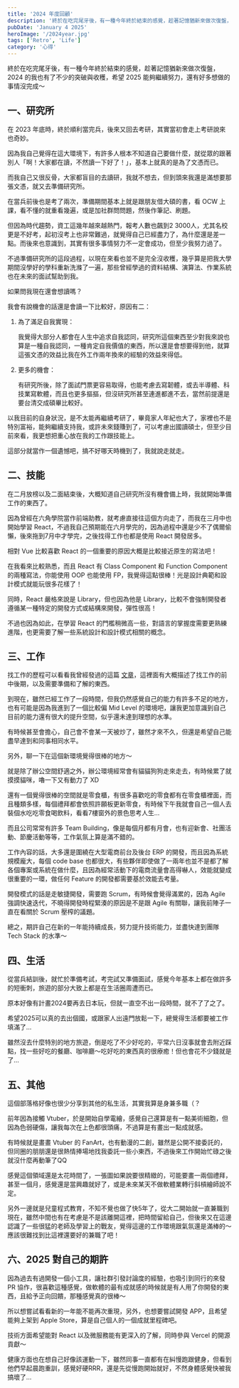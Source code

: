 ```yaml
---
title: '2024 年度回顧'
description: '終於在吃完尾牙後，有一種今年終於結束的感覺，趁著記憶猶新來做次復盤，2024 的我也有了不少的突破與收穫，希望 2025 能夠繼續努力，還有好多想做的事情沒完成～'
pubDate: 'January 4 2025'
heroImage: '/2024year.jpg'
tags: ['Retro', 'Life']
category: '心得'
---
```


終於在吃完尾牙後，有一種今年終於結束的感覺，趁著記憶猶新來做次復盤，2024 的我也有了不少的突破與收穫，希望 2025 能夠繼續努力，還有好多想做的事情沒完成～

## 一、研究所

在 2023 年底時，終於順利當完兵，後來又回去考研，其實當初會走上考研說來也奇妙。

因為我自己覺得在這大環境下，有許多人根本不知道自己要做什麼，就從眾的跟著別人「啊！大家都在讀，不然讀一下好了！」，基本上就真的是為了文憑而已。

而我自己又很反骨，大家都盲目的去讀研，我就不想去，但到頭來我還是滿想要那張文憑，就又去準備研究所。

在當兵前後也是考了兩次，準備期間基本上就是跟朋友借大碩的書，看 OCW 上課，看不懂的就重看幾遍，或是加社群問問題，然後作筆記、刷題。

但因為時代趨勢，資工這幾年越來越熱門，報考人數也飆到2 3000人，尤其名校更是不好考，起初沒考上也非常難過，就覺得自己已經盡力了，為什麼還是差一點。而後來也意識到，其實有很多事情努力不一定會成功，但至少我努力過了。

不過準備研究所的這段過程，以現在來看也並不是完全沒收穫，幾乎算是把我大學期間沒學好的學科重新洗滌了一遍，那些曾經學過的資料結構、演算法、作業系統也在未來的面試幫助到我。

如果問我現在還會想讀嗎？

我會有說機會的話還是會讀一下比較好，原因有二：

1. 為了滿足自我實現：

    我覺得大部分人都會在人生中追求自我認同，研究所這個東西至少對我來說也算是一種自我認同，一種肯定自我價值的東西，所以還是會想要得到他，就算這張文憑的效益比我在外工作兩年換來的經驗的效益來得低。

2. 更多的機會：

    有研究所後，除了面試門票更容易取得，也能考慮去寫韌體，或去半導體、科技業寫軟體，而且也更多摳摳，但沒研究所甚至連進都進不去，當然前提還是要台清交成碩畢比較好。

以我目前的自身狀況，是不太能再繼續考研了，畢竟家人年紀也大了，家裡也不是特別富裕，能夠繼續支持我，或許未來錢賺到了，可以考慮出國讀碩士，但至少目前來看，我更想把重心放在我的工作跟技能上。

這部分就當作一個遺憾吧，搞不好哪天時機到了，我就說走就走。

## 二、技能

在二月放榜以及二面結束後，大概知道自己研究所沒有機會備上時，我就開始準備工作的東西了。

因為曾經在六角學院當作前端助教，就考慮直接往這個方向走了，而我在三月中也開始學習 React，不過我自己預期能在六月學完的，因為過程中還是少不了偶爾偷懶，後來拖到7月中才學完，之後找得工作也都是使用 React 開發居多。

相對 Vue 比較喜歡 React 的一個重要的原因大概是比較接近原生的寫法吧！

在我看來比較熟悉，而且 React 有 Class Component 和 Function Component 的兩種寫法，你能使用 OOP 也能使用 FP，我覺得這點很棒！光是設計典範和設計模式就能玩很多花樣了！

同時，React 嚴格來說是 Library，但也因為他是 Library，比較不會強制開發者遵循某一種特定的開發方式或結構來開發，彈性很高！

不過也因為如此，在學習 React 的門檻稍微高一些，對語言的掌握度需要更熟練進階，也更需要了解一些系統設計和設計模式相關的概念。

## 三、工作

找工作的歷程可以看看我曾經發過的這篇 [文章](https://andywangtw.dev/post/junior%E8%BB%9F%E9%AB%94%E5%B7%A5%E7%A8%8B%E5%B8%AB%E9%9D%A2%E8%A9%A6%E5%BF%83%E5%BE%97/)，這裡面有大概描述了找工作的前中後期，以及需要準備和了解的東西。

到現在，雖然已經工作了一段時間，但我仍然感覺自己的能力有許多不足的地方，也有可能是因為我進到了一個比較偏 Mid Level 的環境吧，讓我更加意識到自己目前的能力還有很大的提升空間，似乎還未達到理想的水準。

有時候甚至會擔心，自己會不會某一天被炒了，雖然才來不久，但還是希望自己能盡早達到和同事相同水平。

另外，聊一下在這個新環境覺得很棒的地方～

就是除了辦公空間舒適之外，辦公環境經常會有貓貓狗狗走來走去，有時候累了就摸摸貓咪，嚕一下又有動力了 XD

還有一個覺得很棒的空間就是零食櫃，有很多喜歡吃的零食都有在零食櫃裡面，而且種類多樣，每個禮拜都會依照許願板更新零食，有時候下午我就會自己一個人去裝個水吃吃零食喝飲料，看看7樓窗外的景色思考人生...

而且公司常常有許多 Team Building，像是每個月都有月會，也有迎新會、社團活動、節慶活動等等，工作氣氛上算是滿不錯的。

工作內容的話，大多還是圍繞在大型電商前台及後台 ERP 的開發，而且因為系統規模龐大，每個 code base 也都很大，有些夥伴即使做了一兩年也並不是都了解各個專案或系統在做什麼，且因為經常活動下的電商流量會高得嚇人，效能就變成很重要的一環，做任何 Feature 的開發都需要基於效能去考量。

開發模式的話是走敏捷開發，需要跑 Scrum，有時候會覺得滿累的，因為 Agile 強調快速迭代，不曉得開發時程緊湊的原因是不是跟 Agile 有關聯，讓我前陣子一直在看關於 Scrum 壓榨的議題。

總之，期許自己在新的一年能持續成長，努力提升技術能力，並盡快達到團隊 Tech Stack 的水準～

## 四、生活

從當兵結訓後，就忙於準備考試，考完試又準備面試，感覺今年基本上都在做許多的短衝刺，旅遊的部分大致上都是在生活圈周遭而已。

原本好像有計畫2024要再去日本玩，但就一直空不出一段時間，就不了了之了。

希望2025可以真的去出個國，或跟家人出遠門放鬆一下，總覺得生活都要被工作填滿了...

雖然沒去什麼特別的地方旅遊，倒是吃了不少好吃的，平常六日沒事就會去附近踩點，找一些好吃的餐廳、咖啡廳～吃好吃的東西真的很療癒！但也會花不少錢就是了...

## 五、其他

這個部落格好像也很少分享到其他的私生活，其實我算是身兼多職（？

前年因為接觸 Vtuber，於是開始自學電繪，感覺自己還算是有一點美術細胞，但因為色弱硬傷，讓我每次在上色都很頭痛，不過算是有畫出一點成就感。

有時候就是畫畫 Vtuber 的 FanArt，也有動漫的二創，雖然是公開不接委託的，但同圈的朋朋還是很熱情捧場地找我委託一些小東西，不過後來工作開始忙碌之後就沒什麼再動筆了QQ

感覺這個領域還是太花時間了，一張圖如果說要很精緻的，可能要畫一兩個禮拜，甚至一個月，感覺還是當興趣就好了，或是未來某天不做軟體業轉行斜槓繪師說不定。

另外一邊就是兒童程式教育，不知不覺也做了快5年了，從大二開始就一直兼職到現在，雖然中間也有在考慮是不是該離開這裡，把時間留給自己，但後來又在這邊認識了一些很猛的老師及學習上的戰友，覺得這邊的工作環境跟氣氛還是滿棒的～應該很難找到比這裡還要好的兼職了吧！

## 六、2025 對自己的期許

因為過去有過開發一個小工具，讓社群引發討論度的經驗，也吸引到同行的來發 PR 協作，很喜歡這種感覺，做軟體的最有成就感的時候就是有人用了你開發的東西，且給予正向回饋，那種感覺真的很棒～

所以想嘗試看看新的一年能不能再次重現，另外，也想要嘗試開發 APP，且希望能夠上架到 Apple Store，算是自己個人的一個成就里程碑吧。

技術方面希望能對 React 以及微服務能有更深入的了解，同時參與 Vercel 的開源貢獻～

健康方面也在想自己好像該運動一下，雖然同事一直都有在糾慢跑跟健身，但看到他們早起晨跑重訓，感覺好硬RRR，還是先從慢跑開始就好，不然身體感覺快被我搞壞了...
